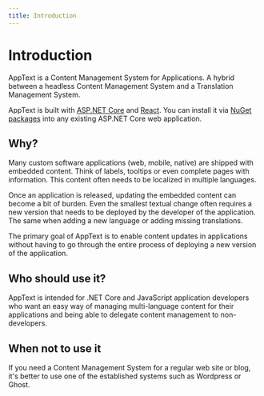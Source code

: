 ```yaml
---
title: Introduction
---
```


# Introduction

AppText is a Content Management System for Applications. A hybrid between a headless Content Management System and a Translation Management System.

AppText is built with [ASP.NET Core](https://dotnet.microsoft.com/apps/aspnet) and [React](https:reactjs.org). You can install it via [NuGet packages](https://www.nuget.org/packages?q=apptext) into any existing ASP.NET Core web application.

## Why?

Many custom software applications (web, mobile, native) are shipped with embedded content. Think of labels, tooltips or even complete pages with information. This content often needs to be localized in multiple languages.

Once an application is released, updating the embedded content can become a bit of burden. Even the smallest textual change often requires a new version that needs to be deployed by the developer of the application. The same when adding a new language or adding missing translations.

The primary goal of AppText is to enable content updates in applications without having to go through the entire process of deploying a new version of the application.

## Who should use it?

AppText is intended for .NET Core and JavaScript application developers who want an easy way of managing multi-language content for their applications and being able to delegate content management to non-developers.

## When not to use it

If you need a Content Management System for a regular web site or blog, it's better to use one of the established systems such as Wordpress or Ghost.